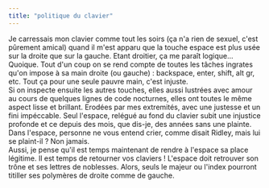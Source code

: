 ```yaml
---
title: "politique du clavier"
---
```


Je carressais mon clavier comme tout les soirs (ça n'a rien de sexuel, c'est
pûrement amical) quand il m'est apparu que la touche espace est plus usée sur
la droite que sur la gauche. Etant droitier, ça me paraît logique... Quoique.
Tout d'un coup on se rend compte de toutes les tâches ingrates qu'on impose à
sa main droite (ou gauche) : backspace, enter, shift, alt gr, etc. Tout ça
pour une seule pauvre main, c'est injuste.  
Si on inspecte ensuite les autres touches, elles aussi lustrées avec amour au
cours de quelques lignes de code nocturnes, elles ont toutes le même aspect
lisse et brillant. Erodées par mes extremités, avec une justesse et un fini
impéccable. Seul l'espace, relégué au fond du clavier subit une injustice
profonde et ce depuis des mois, que dis-je, des années sans une plainte. Dans
l'espace, personne ne vous entend crier, comme disait Ridley, mais lui se
plaint-il ? Non jamais.  
Aussi, je pense qu'il est temps maintenant de rendre à l'espace sa place
légitime. Il est temps de retourner vos claviers ! L'espace doit retrouver son
trône et ses lettres de noblesses. Alors, seuls le majeur ou l'index pourront
titiller ses polymères de droite comme de gauche.

